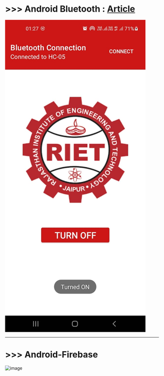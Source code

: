 
# >>> Android Bluetooth : [Article](https://medium.com/swlh/create-custom-android-app-to-control-arduino-board-using-bluetooth-ff878e998aa8)

![ss](https://github.com/imvickykumar999/Final-Year-Project/blob/main/ss.jpg?raw=true)

----------------------------

# >>> Android-Firebase

![image](https://user-images.githubusercontent.com/50515418/138085893-7527f667-9aea-4a81-9ce5-774de2fa7ed0.png)

